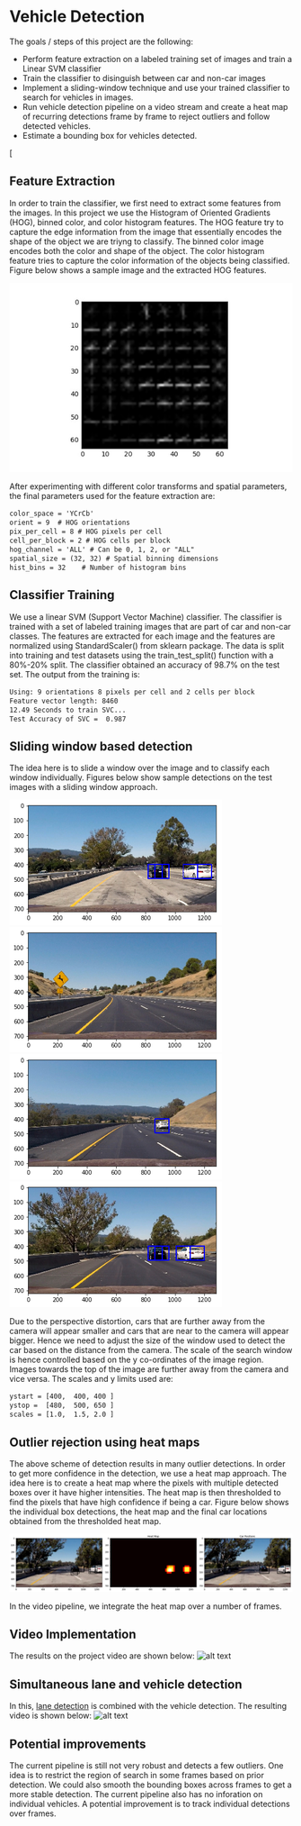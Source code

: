 # Vehicle Detection

The goals / steps of this project are the following:

* Perform feature extraction on a labeled training set of images and train a  Linear SVM classifier
* Train the classifier to disinguish between car and non-car images
* Implement a sliding-window technique and use your trained classifier to search for vehicles in images.
* Run vehicle detection pipeline on a video stream and create a heat map of recurring detections frame by frame to reject outliers and follow detected vehicles.
* Estimate a bounding box for vehicles detected.

[//]: # (Image References)

[image1]: ./output_images/hog.jpg
[image2]: ./output_images/test-images-detection-1.png
[image3]: ./output_images/test-images-detection-2.png
[image4]: ./output_images/test-images-detection-3.png
[image5]: ./output_images/test-images-detection-4.png
[image6]: ./output_images/heat-map.png
[image7]: ./output_images/output-video.gif
[image8]: ./output_images/output-video-with-lanes.gif
[

## Feature Extraction

In order to train the classifier, we first need to extract some features from the images. In this project we use the Histogram of Oriented Gradients (HOG),  binned color, and color histogram features. The HOG feature try to capture the edge information from the image that essentially encodes the shape of the object we are triyng to classify. The binned color image encodes both the color and shape of the object. The color histogram feature tries to capture the color information of the objects being classified. Figure below shows a sample image and the extracted HOG features.

![alt text][image1]

After experimenting with different color transforms and spatial parameters, the final parameters used for the feature extraction are:

```
color_space = 'YCrCb' 
orient = 9  # HOG orientations
pix_per_cell = 8 # HOG pixels per cell
cell_per_block = 2 # HOG cells per block
hog_channel = 'ALL' # Can be 0, 1, 2, or "ALL"
spatial_size = (32, 32) # Spatial binning dimensions
hist_bins = 32    # Number of histogram bins
```

## Classifier Training

We use a linear SVM (Support Vector Machine) classifier. The classifier is trained with a set of labeled training images that are part of car and non-car classes. The features are extracted for each image and the features are normalized using StandardScaler() from sklearn package. The data is split into training and test datasets using the train_test_split() function with a 80%-20% split. The classifier obtained an accuracy of 98.7% on the test set. The output from the training is:

```
Using: 9 orientations 8 pixels per cell and 2 cells per block
Feature vector length: 8460
12.49 Seconds to train SVC...
Test Accuracy of SVC =  0.987
```


## Sliding window based detection

The idea here is to slide a window over the image and to classify each window individually. Figures below show sample detections on the test images with a sliding window approach.

![alt text][image2]
![alt text][image3]
![alt text][image4]
![alt text][image5]

Due to the perspective distortion, cars that are further away from the camera will appear smaller  and cars that are near to the camera will appear bigger. Hence we need to adjust the size of the window used to detect the car based on the distance from the camera. The scale of the search window is hence controlled based on the y co-ordinates of the image region. Images towards the top of the image are further away from the camera and vice versa. The scales and y limits used are:

```
ystart = [400,  400, 400 ]
ystop =  [480,  500, 650 ]
scales = [1.0,  1.5, 2.0 ]
```


## Outlier rejection using heat maps

The above scheme of detection results in many outlier detections. In order to get more confidence in the detection, we use a heat map approach. The idea here is to create a heat map where the pixels with multiple detected boxes over it have higher intensities. The heat map is then thresholded to find the pixels that have high confidence if being a car. Figure below shows the individual box detections, the heat map and the final car locations obtained from the thresholded heat map.

![alt text][image6]

In the video pipeline, we integrate the heat map over a number of frames.

## Video Implementation

The results on the project video are shown below:
![alt text][image7]


## Simultaneous lane and vehicle detection

In this, [lane detection](https://github.com/iyerhari5/P4-AdvancedLaneFinding) is combined with the vehicle detection. The resulting video is shown below:
![alt text][image8]

## Potential improvements

The current pipeline is still not very robust and detects a few outliers.  One idea is to restrict the region of search in some frames based on prior detection. We could also smooth the bounding boxes across frames to get a more stable detection. The current pipeline also has no inforation on individual vehicles. A potential improvement is to track individual detections over frames.
